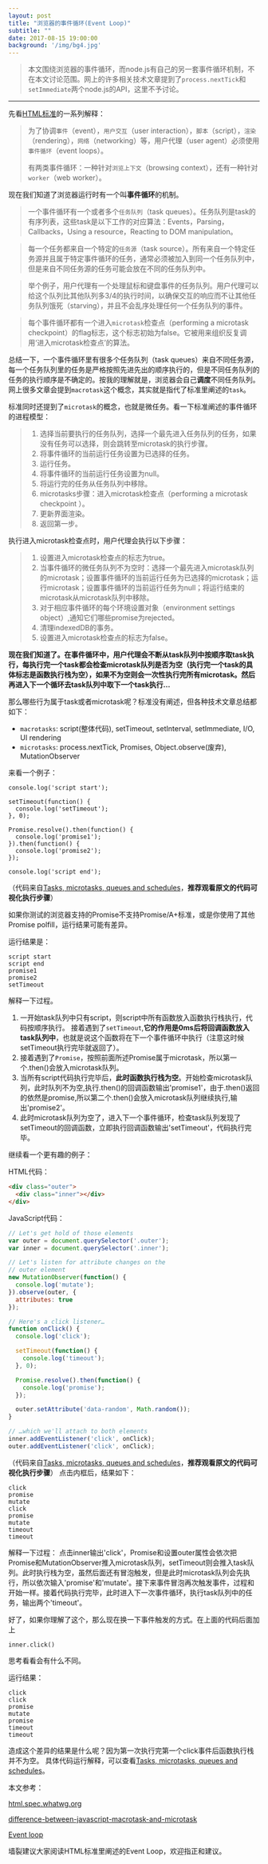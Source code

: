 ```yaml
---
layout: post
title: "浏览器的事件循环(Event Loop)"
subtitle: ""
date: 2017-08-15 19:00:00
background: '/img/bg4.jpg'
---
```

>本文围绕浏览器的事件循环，而node.js有自己的另一套事件循环机制，不在本文讨论范围。网上的许多相关技术文章提到了`process.nextTick`和`setImmediate`两个node.js的API，这里不予讨论。
---
先看[HTML标准][1]的一系列解释：

>为了协调`事件`（event），`用户交互`（user interaction），`脚本`（script），`渲染`（rendering），`网络`（networking）等，用户代理（user agent）必须使用`事件循环`（event loops）。
> 
> 有两类事件循环：一种针对`浏览上下文`（browsing context），还有一种针对`worker`（web worker）。 

现在我们知道了浏览器运行时有一个叫**事件循环**的机制。

>一个事件循环有一个或者多个`任务队列`（task queues）。任务队列是task的有序列表，这些task是以下工作的对应算法：Events，Parsing，Callbacks，Using a resource，Reacting to DOM manipulation。

>每一个任务都来自一个特定的`任务源`（task source）。所有来自一个特定任务源并且属于特定事件循环的任务，通常必须被加入到同一个任务队列中，但是来自不同任务源的任务可能会放在不同的任务队列中。

>举个例子，用户代理有一个处理鼠标和键盘事件的任务队列。用户代理可以给这个队列比其他队列多3/4的执行时间，以确保交互的响应而不让其他任务队列饿死（starving），并且不会乱序处理任何一个任务队列的事件。

>每个事件循环都有一个进入`microtask`检查点（performing a microtask checkpoint）的flag标志，这个标志初始为false。它被用来组织反复调用‘进入microtask检查点’的算法。

总结一下，一个事件循环里有很多个任务队列（task queues）来自不同任务源，每一个任务队列里的任务是严格按照先进先出的顺序执行的，但是不同任务队列的任务的执行顺序是不确定的。按我的理解就是，浏览器会自己**调度**不同任务队列。网上很多文章会提到`macrotask`这个概念，其实就是指代了标准里阐述的`task`。

标准同时还提到了`microtask`的概念，也就是微任务。看一下标准阐述的事件循环的进程模型：

>  1. 选择当前要执行的任务队列，选择一个最先进入任务队列的任务，如果没有任务可以选择，则会跳转至microtask的执行步骤。
>  2. 将事件循环的当前运行任务设置为已选择的任务。
>  3. 运行任务。
>  4. 将事件循环的当前运行任务设置为null。
>  5. 将运行完的任务从任务队列中移除。
>  6. microtasks步骤：进入microtask检查点（performing a microtask checkpoint ）。
>  7. 更新界面渲染。
>  8. 返回第一步。

执行进入microtask检查点时，用户代理会执行以下步骤：

>  1. 设置进入microtask检查点的标志为true。
>  2. 当事件循环的微任务队列不为空时：选择一个最先进入microtask队列的microtask；设置事件循环的当前运行任务为已选择的microtask；运行microtask；设置事件循环的当前运行任务为null；将运行结束的microtask从microtask队列中移除。
>  3. 对于相应事件循环的每个环境设置对象（environment settings object）,通知它们哪些promise为rejected。
>  4. 清理indexedDB的事务。
>  5. 设置进入microtask检查点的标志为false。

**现在我们知道了。在事件循环中，用户代理会不断从task队列中按顺序取task执行，每执行完一个task都会检查microtask队列是否为空（执行完一个task的具体标志是函数执行栈为空），如果不为空则会一次性执行完所有microtask。然后再进入下一个循环去task队列中取下一个task执行...**


那么哪些行为属于task或者microtask呢？标准没有阐述，但各种技术文章总结都如下：

 - `macrotasks`: script(整体代码), setTimeout, setInterval, setImmediate, I/O, UI rendering
 - `microtasks`: process.nextTick, Promises, Object.observe(废弃), MutationObserver


来看一个例子：

```(javascript)
console.log('script start');

setTimeout(function() {
  console.log('setTimeout');
}, 0);

Promise.resolve().then(function() {
  console.log('promise1');
}).then(function() {
  console.log('promise2');
});

console.log('script end');
```
（代码来自[Tasks, microtasks, queues and schedules][2]，**推荐观看原文的代码可视化执行步骤**）

如果你测试的浏览器支持的Promise不支持Promise/A+标准，或是你使用了其他Promise polfill，运行结果可能有差异。

运行结果是：
```
script start
script end
promise1
promise2
setTimeout
```
解释一下过程。
1. 一开始task队列中只有script，则script中所有函数放入函数执行栈执行，代码按顺序执行。
接着遇到了`setTimeout`,**它的作用是0ms后将回调函数放入task队列中**，也就是说这个函数将在下一个事件循环中执行（注意这时候setTimeout执行完毕就返回了）。
2. 接着遇到了`Promise`，按照前面所述Promise属于microtask，所以第一个.then()会放入microtask队列。
3. 当所有script代码执行完毕后，**此时函数执行栈为空**。开始检查microtask队列，此时队列不为空,执行.then()的回调函数输出'promise1'，由于.then()返回的依然是promise,所以第二个.then()会放入microtask队列继续执行,输出'promise2'。
4. 此时microtask队列为空了，进入下一个事件循环，检查task队列发现了setTimeout的回调函数，立即执行回调函数输出'setTimeout'，代码执行完毕。

继续看一个更有趣的例子：

HTML代码：
```HTML
<div class="outer">
  <div class="inner"></div>
</div>
```
JavaScript代码：
```javascript
// Let's get hold of those elements
var outer = document.querySelector('.outer');
var inner = document.querySelector('.inner');

// Let's listen for attribute changes on the
// outer element
new MutationObserver(function() {
  console.log('mutate');
}).observe(outer, {
  attributes: true
});

// Here's a click listener…
function onClick() {
  console.log('click');

  setTimeout(function() {
    console.log('timeout');
  }, 0);

  Promise.resolve().then(function() {
    console.log('promise');
  });

  outer.setAttribute('data-random', Math.random());
}

// …which we'll attach to both elements
inner.addEventListener('click', onClick);
outer.addEventListener('click', onClick);
```
（代码来自[Tasks, microtasks, queues and schedules][3]，**推荐观看原文的代码可视化执行步骤**）
点击内框后，结果如下：
```
click
promise
mutate
click
promise
mutate
timeout
timeout
```
解释一下过程：
点击inner输出'click'，Promise和设置outer属性会依次把Promise和MutationObserver推入microtask队列，setTimeout则会推入task队列。此时执行栈为空，虽然后面还有冒泡触发，但是此时microtask队列会先执行，所以依次输入'promise'和'mutate'。接下来事件冒泡再次触发事件，过程和开始一样。接着代码执行完毕，此时进入下一次事件循环，执行task队列中的任务，输出两个'timeout'。

好了，如果你理解了这个，那么现在换一下事件触发的方式。在上面的代码后面加上
```
inner.click()
```
思考看看会有什么不同。

运行结果：
```
click
click
promise
mutate
promise
timeout
timeout
```

造成这个差异的结果是什么呢？因为第一次执行完第一个click事件后函数执行栈并不为空。
具体代码运行解释，可以查看[Tasks, microtasks, queues and schedules][4]。


本文参考：

[html.spec.whatwg.org][5]     

[difference-between-javascript-macrotask-and-microtask][6] 

[Event loop][7]

墙裂建议大家阅读HTML标准里阐述的Event Loop，欢迎指正和建议。


  [1]: https://html.spec.whatwg.org/multipage/webappapis.html#event-loops
  [2]: https://jakearchibald.com/2015/tasks-microtasks-queues-and-schedules/
  [3]: https://jakearchibald.com/2015/tasks-microtasks-queues-and-schedules/
  [4]: https://jakearchibald.com/2015/tasks-microtasks-queues-and-schedules/
  [5]: https://html.spec.whatwg.org/multipage/webappapis.html#event-loops
  [6]: https://blog.keifergu.me/2017/03/23/difference-between-javascript-macrotask-and-microtask/
  [7]: http://www.jianshu.com/p/1ee6c21f6efa
